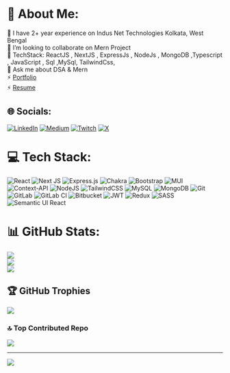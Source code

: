 # 💫 About Me:
🔭 I have 2+ year experience on Indus Net Technologies Kolkata, West Bengal <br>
👯 I’m looking to collaborate on Mern Project<br>
🌱 TechStack:  ReactJS , NextJS , ExpressJs , NodeJs , MongoDB ,Typescript , JavaScript , Sql ,MySql, TailwindCss,<br>
💬 Ask me about DSA & Mern <br>
⚡ [Portfolio](https://rohit-personal-react-port-folio.vercel.app/)  <br>
⚡ [Resume](https://drive.google.com/file/d/1_B0QZ-NutuY5cFIXS8GY6Dylrz1XAidY/view?usp=sharing)



## 🌐 Socials:
[![LinkedIn](https://img.shields.io/badge/LinkedIn-%230077B5.svg?logo=linkedin&logoColor=white)](https://linkedin.com/in/rohit-chourey) [![Medium](https://img.shields.io/badge/Medium-12100E?logo=medium&logoColor=white)](https://medium.com/@rohit1995chourey) [![Twitch](https://img.shields.io/badge/Twitch-%239146FF.svg?logo=Twitch&logoColor=white)](https://twitter.com/rohitchourey19) [![X](https://img.shields.io/badge/X-black.svg?logo=X&logoColor=white)](https://rohit-personal-react-port-folio.vercel.app/) 

# 💻 Tech Stack:
![React](https://img.shields.io/badge/react-%2320232a.svg?style=for-the-badge&logo=react&logoColor=%2361DAFB) ![Next JS](https://img.shields.io/badge/Next-black?style=for-the-badge&logo=next.js&logoColor=white) ![Express.js](https://img.shields.io/badge/express.js-%23404d59.svg?style=for-the-badge&logo=express&logoColor=%2361DAFB) ![Chakra](https://img.shields.io/badge/chakra-%234ED1C5.svg?style=for-the-badge&logo=chakraui&logoColor=white) ![Bootstrap](https://img.shields.io/badge/bootstrap-%238511FA.svg?style=for-the-badge&logo=bootstrap&logoColor=white) ![MUI](https://img.shields.io/badge/MUI-%230081CB.svg?style=for-the-badge&logo=mui&logoColor=white) ![Context-API](https://img.shields.io/badge/Context--Api-000000?style=for-the-badge&logo=react) ![NodeJS](https://img.shields.io/badge/node.js-6DA55F?style=for-the-badge&logo=node.js&logoColor=white) ![TailwindCSS](https://img.shields.io/badge/tailwindcss-%2338B2AC.svg?style=for-the-badge&logo=tailwind-css&logoColor=white) ![MySQL](https://img.shields.io/badge/mysql-4479A1.svg?style=for-the-badge&logo=mysql&logoColor=white) ![MongoDB](https://img.shields.io/badge/MongoDB-%234ea94b.svg?style=for-the-badge&logo=mongodb&logoColor=white) ![Git](https://img.shields.io/badge/git-%23F05033.svg?style=for-the-badge&logo=git&logoColor=white) ![GitLab](https://img.shields.io/badge/gitlab-%23181717.svg?style=for-the-badge&logo=gitlab&logoColor=white) ![GitLab CI](https://img.shields.io/badge/gitlab%20CI-%23181717.svg?style=for-the-badge&logo=gitlab&logoColor=white) ![Bitbucket](https://img.shields.io/badge/bitbucket-%230047B3.svg?style=for-the-badge&logo=bitbucket&logoColor=white) ![JWT](https://img.shields.io/badge/JWT-black?style=for-the-badge&logo=JSON%20web%20tokens) ![Redux](https://img.shields.io/badge/redux-%23593d88.svg?style=for-the-badge&logo=redux&logoColor=white) ![SASS](https://img.shields.io/badge/SASS-hotpink.svg?style=for-the-badge&logo=SASS&logoColor=white) ![Semantic UI React](https://img.shields.io/badge/Semantic%20UI%20React-%2335BDB2.svg?style=for-the-badge&logo=SemanticUIReact&logoColor=white)

# 📊 GitHub Stats:
![](https://github-readme-stats.vercel.app/api?username=rohitchourey0809&theme=dark&hide_border=false&include_all_commits=false&count_private=false)<br/>
![](https://github-readme-streak-stats.herokuapp.com/?user=rohitchourey0809&theme=dark&hide_border=false)<br/>
![](https://github-readme-stats.vercel.app/api/top-langs/?username=rohitchourey0809&theme=dark&hide_border=false&include_all_commits=false&count_private=false&layout=compact)

## 🏆 GitHub Trophies
![](https://github-profile-trophy.vercel.app/?username=rohitchourey0809&theme=radical&no-frame=false&no-bg=true&margin-w=4)

### 🔝 Top Contributed Repo
![](https://github-contributor-stats.vercel.app/api?username=rohitchourey0809&limit=5&theme=dark&combine_all_yearly_contributions=true)

---
[![](https://visitcount.itsvg.in/api?id=rohitchourey0809&icon=0&color=0)](https://visitcount.itsvg.in)

<!-- Proudly created with GPRM ( https://gprm.itsvg.in ) -->
